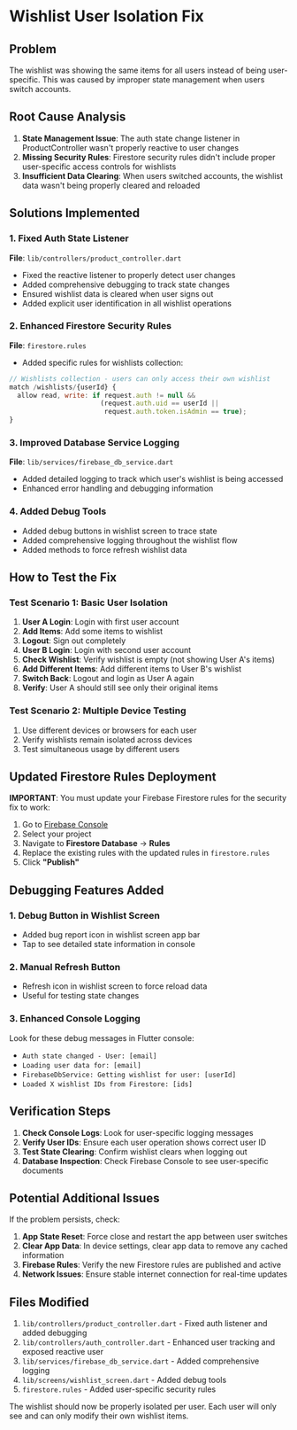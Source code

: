 # Wishlist User Isolation Fix

## Problem
The wishlist was showing the same items for all users instead of being user-specific. This was caused by improper state management when users switch accounts.

## Root Cause Analysis
1. **State Management Issue**: The auth state change listener in ProductController wasn't properly reactive to user changes
2. **Missing Security Rules**: Firestore security rules didn't include proper user-specific access controls for wishlists
3. **Insufficient Data Clearing**: When users switched accounts, the wishlist data wasn't being properly cleared and reloaded

## Solutions Implemented

### 1. Fixed Auth State Listener
**File**: `lib/controllers/product_controller.dart`
- Fixed the reactive listener to properly detect user changes
- Added comprehensive debugging to track state changes
- Ensured wishlist data is cleared when user signs out
- Added explicit user identification in all wishlist operations

### 2. Enhanced Firestore Security Rules
**File**: `firestore.rules`
- Added specific rules for wishlists collection:
```javascript
// Wishlists collection - users can only access their own wishlist
match /wishlists/{userId} {
  allow read, write: if request.auth != null && 
                       (request.auth.uid == userId || 
                        request.auth.token.isAdmin == true);
}
```

### 3. Improved Database Service Logging
**File**: `lib/services/firebase_db_service.dart`
- Added detailed logging to track which user's wishlist is being accessed
- Enhanced error handling and debugging information

### 4. Added Debug Tools
- Added debug buttons in wishlist screen to trace state
- Added comprehensive logging throughout the wishlist flow
- Added methods to force refresh wishlist data

## How to Test the Fix

### Test Scenario 1: Basic User Isolation
1. **User A Login**: Login with first user account
2. **Add Items**: Add some items to wishlist
3. **Logout**: Sign out completely
4. **User B Login**: Login with second user account  
5. **Check Wishlist**: Verify wishlist is empty (not showing User A's items)
6. **Add Different Items**: Add different items to User B's wishlist
7. **Switch Back**: Logout and login as User A again
8. **Verify**: User A should still see only their original items

### Test Scenario 2: Multiple Device Testing
1. Use different devices or browsers for each user
2. Verify wishlists remain isolated across devices
3. Test simultaneous usage by different users

## Updated Firestore Rules Deployment

**IMPORTANT**: You must update your Firebase Firestore rules for the security fix to work:

1. Go to [Firebase Console](https://console.firebase.google.com)
2. Select your project
3. Navigate to **Firestore Database** → **Rules**
4. Replace the existing rules with the updated rules in `firestore.rules`
5. Click **"Publish"**

## Debugging Features Added

### 1. Debug Button in Wishlist Screen
- Added bug report icon in wishlist screen app bar
- Tap to see detailed state information in console

### 2. Manual Refresh Button
- Refresh icon in wishlist screen to force reload data
- Useful for testing state changes

### 3. Enhanced Console Logging
Look for these debug messages in Flutter console:
- `Auth state changed - User: [email]`
- `Loading user data for: [email]`  
- `FirebaseDbService: Getting wishlist for user: [userId]`
- `Loaded X wishlist IDs from Firestore: [ids]`

## Verification Steps

1. **Check Console Logs**: Look for user-specific logging messages
2. **Verify User IDs**: Ensure each user operation shows correct user ID
3. **Test State Clearing**: Confirm wishlist clears when logging out
4. **Database Inspection**: Check Firebase Console to see user-specific documents

## Potential Additional Issues

If the problem persists, check:

1. **App State Reset**: Force close and restart the app between user switches
2. **Clear App Data**: In device settings, clear app data to remove any cached information  
3. **Firebase Rules**: Verify the new Firestore rules are published and active
4. **Network Issues**: Ensure stable internet connection for real-time updates

## Files Modified

1. `lib/controllers/product_controller.dart` - Fixed auth listener and added debugging
2. `lib/controllers/auth_controller.dart` - Enhanced user tracking and exposed reactive user
3. `lib/services/firebase_db_service.dart` - Added comprehensive logging
4. `lib/screens/wishlist_screen.dart` - Added debug tools
5. `firestore.rules` - Added user-specific security rules

The wishlist should now be properly isolated per user. Each user will only see and can only modify their own wishlist items.
